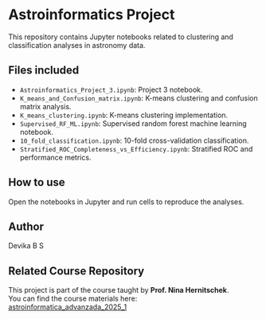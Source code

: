 # Astroinformatics Project

This repository contains Jupyter notebooks related to clustering and classification analyses in astronomy data.

## Files included

- `Astroinformatics_Project_3.ipynb`: Project 3 notebook.
- `K_means_and_Confusion_matrix.ipynb`: K-means clustering and confusion matrix analysis.
- `K_means_clustering.ipynb`: K-means clustering implementation.
- `Supervised_RF_ML.ipynb`: Supervised random forest machine learning notebook.
- `10_fold_classification.ipynb`: 10-fold cross-validation classification.
- `Stratified_ROC_Completeness_vs_Efficiency.ipynb`: Stratified ROC and performance metrics.

## How to use

Open the notebooks in Jupyter and run cells to reproduce the analyses.

## Author

Devika B S

## Related Course Repository

This project is part of the course taught by **Prof. Nina Hernitschek**.  
You can find the course materials here:  
[astroinformatica_advanzada_2025_1](https://github.com/ninahernitschek/astroinformatica_advanzada_2025_1/tree/main)
